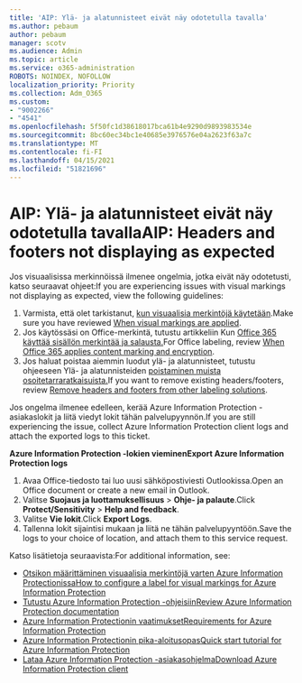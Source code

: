 ```yaml
---
title: 'AIP: Ylä- ja alatunnisteet eivät näy odotetulla tavalla'
ms.author: pebaum
author: pebaum
manager: scotv
ms.audience: Admin
ms.topic: article
ms.service: o365-administration
ROBOTS: NOINDEX, NOFOLLOW
localization_priority: Priority
ms.collection: Adm_O365
ms.custom:
- "9002266"
- "4541"
ms.openlocfilehash: 5f50fc1d38618017bca61b4e9290d9893983534e
ms.sourcegitcommit: 8bc60ec34bc1e40685e3976576e04a2623f63a7c
ms.translationtype: MT
ms.contentlocale: fi-FI
ms.lasthandoff: 04/15/2021
ms.locfileid: "51821696"
---
```

# <a name="aip-headers-and-footers-not-displaying-as-expected"></a><span data-ttu-id="f793c-102">AIP: Ylä- ja alatunnisteet eivät näy odotetulla tavalla</span><span class="sxs-lookup"><span data-stu-id="f793c-102">AIP: Headers and footers not displaying as expected</span></span>

<span data-ttu-id="f793c-103">Jos visuaalisissa merkinnöissä ilmenee ongelmia, jotka eivät näy odotetusti, katso seuraavat ohjeet:</span><span class="sxs-lookup"><span data-stu-id="f793c-103">If you are experiencing issues with visual markings not displaying as expected, view the following guidelines:</span></span>

1. <span data-ttu-id="f793c-104">Varmista, että olet tarkistanut, [kun visuaalisia merkintöjä käytetään](https://docs.microsoft.com/azure/information-protection/configure-policy-markings#when-visual-markings-are-applied).</span><span class="sxs-lookup"><span data-stu-id="f793c-104">Make sure you have reviewed [When visual markings are applied](https://docs.microsoft.com/azure/information-protection/configure-policy-markings#when-visual-markings-are-applied).</span></span>
2. <span data-ttu-id="f793c-105">Jos käytössäsi on Office-merkintä, tutustu artikkeliin Kun [Office 365 käyttää sisällön merkintää ja salausta.](https://docs.microsoft.com/microsoft-365/compliance/sensitivity-labels-office-apps#when-office-apps-apply-content-marking-and-encryption)</span><span class="sxs-lookup"><span data-stu-id="f793c-105">For Office labeling, review [When Office 365 applies content marking and encryption](https://docs.microsoft.com/microsoft-365/compliance/sensitivity-labels-office-apps#when-office-apps-apply-content-marking-and-encryption).</span></span>
3. <span data-ttu-id="f793c-106">Jos haluat poistaa aiemmin luodut ylä- ja alatunnisteet, tutustu ohjeeseen Ylä- ja alatunnisteiden [poistaminen muista osoitetarraratkaisuista.](https://docs.microsoft.com/azure/information-protection/rms-client/client-admin-guide-customizations#remove-headers-and-footers-from-other-labeling-solutions)</span><span class="sxs-lookup"><span data-stu-id="f793c-106">If you want to remove existing headers/footers, review [Remove headers and footers from other labeling solutions](https://docs.microsoft.com/azure/information-protection/rms-client/client-admin-guide-customizations#remove-headers-and-footers-from-other-labeling-solutions).</span></span>

<span data-ttu-id="f793c-107">Jos ongelma ilmenee edelleen, kerää Azure Information Protection -asiakaslokit ja liitä viedyt lokit tähän palvelupyynnön.</span><span class="sxs-lookup"><span data-stu-id="f793c-107">If you are still experiencing the issue, collect Azure Information Protection client logs and attach the exported logs to this ticket.</span></span>

<span data-ttu-id="f793c-108">**Azure Information Protection -lokien vieminen**</span><span class="sxs-lookup"><span data-stu-id="f793c-108">**Export Azure Information Protection logs**</span></span>

1. <span data-ttu-id="f793c-109">Avaa Office-tiedosto tai luo uusi sähköpostiviesti Outlookissa.</span><span class="sxs-lookup"><span data-stu-id="f793c-109">Open an Office document or create a new email in Outlook.</span></span>
2. <span data-ttu-id="f793c-110">Valitse **Suojaus ja luottamuksellisuus** > **Ohje- ja palaute**.</span><span class="sxs-lookup"><span data-stu-id="f793c-110">Click **Protect/Sensitivity** > **Help and feedback**.</span></span>
3. <span data-ttu-id="f793c-111">Valitse **Vie lokit**.</span><span class="sxs-lookup"><span data-stu-id="f793c-111">Click **Export Logs**.</span></span>
4. <span data-ttu-id="f793c-112">Tallenna lokit sijaintisi mukaan ja liitä ne tähän palvelupyyntöön.</span><span class="sxs-lookup"><span data-stu-id="f793c-112">Save the logs to your choice of location, and attach them to this service request.</span></span>

<span data-ttu-id="f793c-113">Katso lisätietoja seuraavista:</span><span class="sxs-lookup"><span data-stu-id="f793c-113">For additional information, see:</span></span>

- [<span data-ttu-id="f793c-114">Otsikon määrittäminen visuaalisia merkintöjä varten Azure Information Protectionissa</span><span class="sxs-lookup"><span data-stu-id="f793c-114">How to configure a label for visual markings for Azure Information Protection</span></span>](https://docs.microsoft.com/azure/information-protection/configure-policy-markings)
- [<span data-ttu-id="f793c-115">Tutustu Azure Information Protection -ohjeisiin</span><span class="sxs-lookup"><span data-stu-id="f793c-115">Review Azure Information Protection documentation</span></span>](https://docs.microsoft.com/azure/information-protection/what-is-information-protection)
- [<span data-ttu-id="f793c-116">Azure Information Protectionin vaatimukset</span><span class="sxs-lookup"><span data-stu-id="f793c-116">Requirements for Azure Information Protection</span></span>](https://docs.microsoft.com/azure/information-protection/get-started/requirements)
- [<span data-ttu-id="f793c-117">Azure Information Protectionin pika-aloitusopas</span><span class="sxs-lookup"><span data-stu-id="f793c-117">Quick start tutorial for Azure Information Protection</span></span>](https://docs.microsoft.com/azure/information-protection/get-started/infoprotect-quick-start-tutorial)
- [<span data-ttu-id="f793c-118">Lataa Azure Information Protection -asiakasohjelma</span><span class="sxs-lookup"><span data-stu-id="f793c-118">Download Azure Information Protection client</span></span>](https://www.microsoft.com/download/details.aspx?id=53018)
